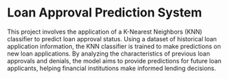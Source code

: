 # Loan Approval Prediction System
This project involves the application of a K-Nearest Neighbors (KNN) classifier to predict loan approval status. Using a dataset of historical loan application information, the KNN classifier is trained to make predictions on new loan applications. By analyzing the characteristics of previous loan approvals and denials, the model aims to provide predictions for future loan applicants, helping financial institutions make informed lending decisions.

